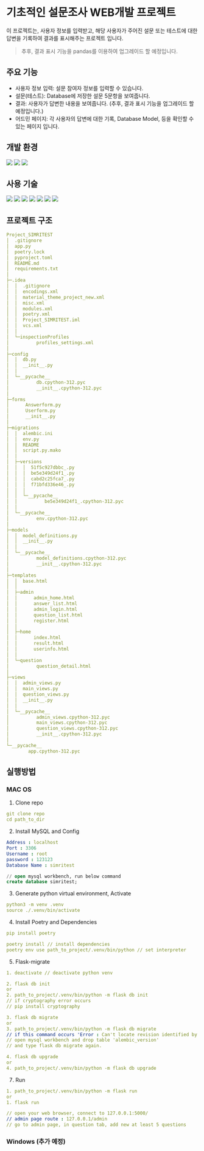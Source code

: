 # 기초적인 설문조사 WEB개발 프로젝트

이 프로젝트는, 사용자 정보를 입력받고, 해당 사용자가 주어진 설문 또는 테스트에 대한 답변을 기록하여 결과를 표시해주는 프로젝트 입니다.

> 추후, 결과 표시 기능을 pandas를 이용하여 업그레이드 할 예정입니다.

## 주요 기능
- 사용자 정보 입력: 설문 참여자 정보를 입력할 수 있습니다.
- 설문(테스트): Database에 저장한 설문 5문항을 보여줍니다.
- 결과: 사용자가 답변한 내용을 보여줍니다. (추후, 결과 표시 기능을 업그레이드 할 예정입니다.)
- 어드민 페이지: 각 사용자의 답변에 대한 기록, Database Model, 등을 확인할 수 있는 페이지 입니다.

## 개발 환경
![](https://img.shields.io/badge/AMD-ED1C24?style=for-the-badge&logo=amd&logoColor=white)
![](https://img.shields.io/badge/Windows-0078D6?style=for-the-badge&logo=windows&logoColor=white)
![](https://img.shields.io/badge/Poetry-60A5FA?style=for-the-badge&logo=poetry&logoColor=white)

## 사용 기술
![](https://img.shields.io/badge/HTML5-E34F26?style=for-the-badge&logo=html5&logoColor=white)
![](https://img.shields.io/badge/Bootstrap-563D7C?style=for-the-badge&logo=bootstrap&logoColor=white)
![](https://img.shields.io/badge/Jinja-B41717?style=for-the-badge&logo=Jinja&logoColor=white)
![](https://img.shields.io/badge/Python-3776AB?style=for-the-badge&logo=python&logoColor=white)
![](https://img.shields.io/badge/MySQL-00000F?style=for-the-badge&logo=mysql&logoColor=white)
![](https://img.shields.io/badge/Flask-000000?style=for-the-badge&logo=flask&logoColor=white)
![](https://img.shields.io/badge/Sqlalchemy-D71F00?style=for-the-badge&logo=SQLalchemy&logoColor=white)

## 프로젝트 구조
```yaml
Project_SIMRITEST
│  .gitignore
│  app.py
│  poetry.lock
│  pyproject.toml
│  README.md
│  requirements.txt
│
├─.idea
│  │  .gitignore
│  │  encodings.xml
│  │  material_theme_project_new.xml
│  │  misc.xml
│  │  modules.xml
│  │  poetry.xml
│  │  Project_SIMRITEST.iml
│  │  vcs.xml
│  │
│  └─inspectionProfiles
│          profiles_settings.xml
│
├─config
│  │  db.py
│  │  __init__.py
│  │
│  └─__pycache__
│          db.cpython-312.pyc
│          __init__.cpython-312.pyc
│
├─forms
│      Answerform.py
│      Userform.py
│      __init__.py
│
├─migrations
│  │  alembic.ini
│  │  env.py
│  │  README
│  │  script.py.mako
│  │
│  ├─versions
│  │  │  51f5c927dbbc_.py
│  │  │  be5e349d24f1_.py
│  │  │  cabd2c25fca7_.py
│  │  │  f71bfd336e46_.py
│  │  │
│  │  └─__pycache__
│  │          be5e349d24f1_.cpython-312.pyc
│  │
│  └─__pycache__
│          env.cpython-312.pyc
│
├─models
│  │  model_definitions.py
│  │  __init__.py
│  │
│  └─__pycache__
│          model_definitions.cpython-312.pyc
│          __init__.cpython-312.pyc
│
├─templates
│  │  base.html
│  │
│  ├─admin
│  │      admin_home.html
│  │      answer_list.html
│  │      admin_login.html
│  │      question_list.html
│  │      register.html
│  │
│  ├─home
│  │      index.html
│  │      result.html
│  │      userinfo.html
│  │
│  └─question
│          question_detail.html
│
├─views
│  │  admin_views.py
│  │  main_views.py
│  │  question_views.py
│  │  __init__.py
│  │
│  └─__pycache__
│          admin_views.cpython-312.pyc
│          main_views.cpython-312.pyc
│          question_views.cpython-312.pyc
│          __init__.cpython-312.pyc
│
└─__pycache__
        app.cpython-312.pyc
```

## 실행방법
### MAC OS

1. Clone repo
```yaml
git clone repo
cd path_to_dir
```

2. Install MySQL and Config
```yaml
Address : localhost
Port : 3306
Username : root
password : 123123
Database Name : simritest
```

```sql
// open mysql workbench, run below command
create database simritest;
```

3. Generate python virtual environment, Activate
```yaml
python3 -m venv .venv
source ./.venv/bin/activate
```

4. Install Poetry and Dependencies
```yaml
pip install poetry

poetry install // install dependencies
poetry env use path_to_project/.venv/bin/python // set interpreter
```

5. Flask-migrate
```yaml
1. deactivate // deactivate python venv

2. flask db init
or
2. path_to_project/.venv/bin/python -m flask db init
// if cryptography error occurs
// pip install cryptography

3. flask db migrate
or
3. path_to_project/.venv/bin/python -m flask db migrate
// if this command occurs 'Error : Can't locate revision identified by 'blabla'',
// open mysql workbench and drop table 'alembic_version'
// and type flask db migrate again.

4. flask db upgrade
or
4. path_to_project/.venv/bin/python -m flask db upgrade
```
7. Run
```yaml
1. path_to_project/.venv/bin/python -m flask run
or
1. flask run

// open your web browser, connect to 127.0.0.1:5000/
// admin page route : 127.0.0.1/admin
// go to admin page, in question tab, add new at least 5 questions
```

### Windows (추가 예정)


